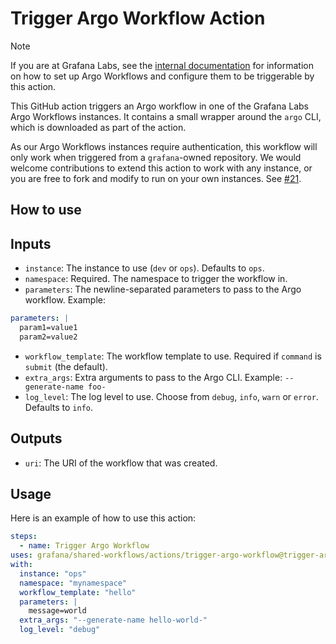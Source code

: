 # Trigger Argo Workflow Action

> [!NOTE]
> If you are at Grafana Labs, see the [internal documentation](https://enghub.grafana-ops.net/docs/default/component/deployment-tools/platform/continuous-delivery/argo-workflows/#triggering-a-workflow-from-github-actions) for information on how to set up Argo Workflows and configure them to be triggerable by this action.

This GitHub action triggers an Argo workflow in one of the Grafana Labs Argo
Workflows instances. It contains a small wrapper around the `argo` CLI, which is
downloaded as part of the action.

As our Argo Workflows instances require authentication, this workflow will only
work when triggered from a `grafana`-owned repository. We would welcome
contributions to extend this action to work with any instance, or you are free
to fork and modify to run on your own instances. See [#21][issue-21].

[issue-21]: https://github.com/grafana/shared-workflows/issues/21

## How to use

## Inputs

- `instance`: The instance to use (`dev` or `ops`). Defaults to `ops`.
- `namespace`: Required. The namespace to trigger the workflow in.
- `parameters`: The newline-separated parameters to pass to the Argo workflow. Example:

```yaml
parameters: |
  param1=value1
  param2=value2
```

- `workflow_template`: The workflow template to use. Required if `command` is `submit` (the default).
- `extra_args`: Extra arguments to pass to the Argo CLI. Example: `--generate-name foo-`
- `log_level`: The log level to use. Choose from `debug`, `info`, `warn` or `error`. Defaults to `info`.

## Outputs

- `uri`: The URI of the workflow that was created.

## Usage

Here is an example of how to use this action:

<!-- x-release-please-start-version -->

```yaml
steps:
  - name: Trigger Argo Workflow
uses: grafana/shared-workflows/actions/trigger-argo-workflow@trigger-argo-workflow-v1.1.0
with:
  instance: "ops"
  namespace: "mynamespace"
  workflow_template: "hello"
  parameters: |
    message=world
  extra_args: "--generate-name hello-world-"
  log_level: "debug"
```

<!-- x-release-please-end-version -->
